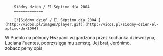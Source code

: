 
        Siódmy dzień / El Séptimo día 2004 
        =============
        
        [![Siódmy dzień / El Séptimo día 2004 ](http://vidos.pl/images/player.gif)](http://vidos.pl/siodmy-dzien-el-sptimo-da-2004)
        
        
 W Pueblo na północy Hiszpanii wzgardzona przez kochanka dziewczyna, Luciana Fuentes, poprzysięga mu zemstę. Jej brat, Jerónimo, zobacz pełny opis
    